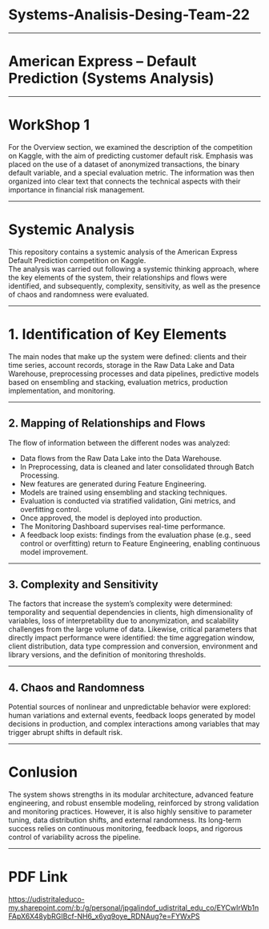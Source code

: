 # Systems-Analisis-Desing-Team-22

---

# American Express – Default Prediction (Systems Analysis)

---

# WorkShop 1
For the Overview section, we examined the description of the competition on Kaggle, with the aim of predicting customer default risk. Emphasis was placed on the use of a dataset of anonymized transactions, the binary default variable, and a special evaluation metric. The information was then organized into clear text that connects the technical aspects with their importance in financial risk management.

---

# Systemic Analysis

This repository contains a systemic analysis of the American Express Default Prediction competition on Kaggle.  
The analysis was carried out following a systemic thinking approach, where the key elements of the system, their relationships and flows were identified, and subsequently, complexity, sensitivity, as well as the presence of chaos and randomness were evaluated.

---

# 1. Identification of Key Elements

The main nodes that make up the system were defined: clients and their time series, account records, storage in the Raw Data Lake and Data Warehouse, preprocessing processes and data pipelines, predictive models based on ensembling and stacking, evaluation metrics, production implementation, and monitoring.

---

## 2. Mapping of Relationships and Flows

The flow of information between the different nodes was analyzed:
- Data flows from the Raw Data Lake into the Data Warehouse.
- In Preprocessing, data is cleaned and later consolidated through Batch Processing.
- New features are generated during Feature Engineering.
- Models are trained using ensembling and stacking techniques.
- Evaluation is conducted via stratified validation, Gini metrics, and overfitting control.
- Once approved, the model is deployed into production.
- The Monitoring Dashboard supervises real-time performance.
- A feedback loop exists: findings from the evaluation phase (e.g., seed control or overfitting) return to Feature Engineering, enabling continuous model improvement.

---

## 3. Complexity and Sensitivity

The factors that increase the system’s complexity were determined: temporality and sequential dependencies in clients, high dimensionality of variables, loss of interpretability due to anonymization, and scalability challenges from the large volume of data. Likewise, critical parameters that directly impact performance were identified: the time aggregation window, client distribution, data type compression and conversion, environment and library versions, and the definition of monitoring thresholds.

---

## 4. Chaos and Randomness

Potential sources of nonlinear and unpredictable behavior were explored: human variations and external events, feedback loops generated by model decisions in production, and complex interactions among variables that may trigger abrupt shifts in default risk.

---

# Conlusion

The system shows strengths in its modular architecture, advanced feature engineering, and robust ensemble modeling, reinforced by strong validation and monitoring practices. However, it is also highly sensitive to parameter tuning, data distribution shifts, and external randomness. Its long-term success relies on continuous monitoring, feedback loops, and rigorous control of variability across the pipeline.

---

# PDF Link
https://udistritaleduco-my.sharepoint.com/:b:/g/personal/jpgalindof_udistrital_edu_co/EYCwIrWb1nFApX6X48ybRGIBcf-NH6_x6yq9oye_RDNAug?e=FYWxPS








